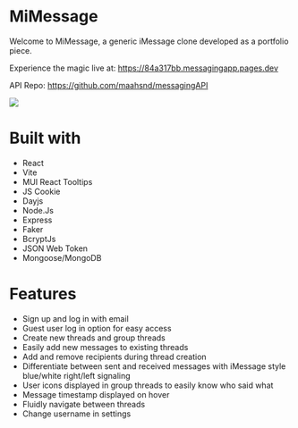 # MiMessage

Welcome to MiMessage, a generic iMessage clone developed as a portfolio piece.

Experience the magic live at: https://84a317bb.messagingapp.pages.dev

API Repo: https://github.com/maahsnd/messagingAPI

![](https://github.com/maahsnd/fakebookFrontEnd/blob/main/src/assets/mimessage_preview.gif)

# Built with

* React
* Vite
* MUI React Tooltips
* JS Cookie
* Dayjs
* Node.Js
* Express
* Faker
* BcryptJs
* JSON Web Token
* Mongoose/MongoDB

# Features

* Sign up and log in with email
* Guest user log in option for easy access
* Create new threads and group threads
* Easily add new messages to existing threads
* Add and remove recipients during thread creation
* Differentiate between sent and received messages
with iMessage style blue/white right/left signaling
* User icons displayed in group threads to easily know
who said what
* Message timestamp displayed on hover
* Fluidly navigate between threads
* Change username in settings




